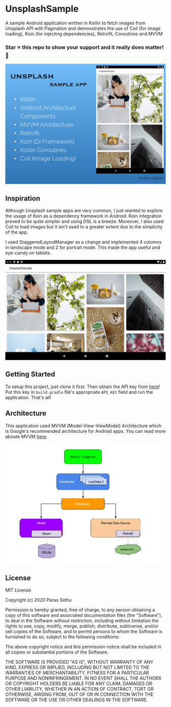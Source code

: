 # UnsplashSample

A sample Android application written in Kotlin to fetch images from Unsplash API with Pagination and demonstrates the use of Coil (for image loading), Koin (for injecting dependencies), Retrofit, Coroutines and MVVM

### **Star :star:  this repo to show your support and it really does matter!** :clap:

<img src="poster.jpeg"/>

## Inspiration

Although Unsplash sample apps are very common, I just wanted to explore the usage of Koin as a dependency framework in Android. Koin integration proved to be quite simpler and using DSL is a breeze. Moreover, I also used Coil to load images but it isn't used to a greater extent due to the simplicity of the app.

I used StaggeredLayoutManager as a change and implemented 4 columns in landscape mode and 2 for portrait mode. This made the app useful and eye-candy on tablets.

<img src="land.png"/>

## Getting Started

To setup this project, just clone it first. Then obtain the API key from <a href="https://unsplash.com/documentation">here</a>! Put this key in `build.gradle` file's appropriate `API_KEY` field and run the application. That's all!

## Architecture

This application used MVVM (Model-View-ViewModel) Architecture which is Google's recommended architecture for Android apps. You can read more aboute MVVM <a href="https://developer.android.com/jetpack/docs/guide#recommended-app-arch">here</a>.

<img src="arch.png"/>

## License
MIT License

Copyright (c) 2020 Paras Sidhu

Permission is hereby granted, free of charge, to any person obtaining a copy
of this software and associated documentation files (the "Software"), to deal
in the Software without restriction, including without limitation the rights
to use, copy, modify, merge, publish, distribute, sublicense, and/or sell
copies of the Software, and to permit persons to whom the Software is
furnished to do so, subject to the following conditions:

The above copyright notice and this permission notice shall be included in all
copies or substantial portions of the Software.

THE SOFTWARE IS PROVIDED "AS IS", WITHOUT WARRANTY OF ANY KIND, EXPRESS OR
IMPLIED, INCLUDING BUT NOT LIMITED TO THE WARRANTIES OF MERCHANTABILITY,
FITNESS FOR A PARTICULAR PURPOSE AND NONINFRINGEMENT. IN NO EVENT SHALL THE
AUTHORS OR COPYRIGHT HOLDERS BE LIABLE FOR ANY CLAIM, DAMAGES OR OTHER
LIABILITY, WHETHER IN AN ACTION OF CONTRACT, TORT OR OTHERWISE, ARISING FROM,
OUT OF OR IN CONNECTION WITH THE SOFTWARE OR THE USE OR OTHER DEALINGS IN THE
SOFTWARE.
